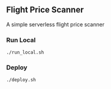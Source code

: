 ## Flight Price Scanner
A simple serverless flight price scanner

### Run Local
```
./run_local.sh
```

### Deploy
```
./deploy.sh
```
